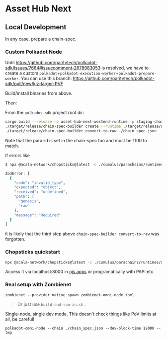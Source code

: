 # Asset Hub Next

## Local Development

In any case, prepare a chain-spec.

### Custom Polkadot Node

Until https://github.com/paritytech/polkadot-sdk/issues/7664#issuecomment-2678983053 is resolved, we have to create a custom `polkadot`+`polkadot-execution-worker`+`polkadot-prepare-worker`. You can use this branch:
https://github.com/paritytech/polkadot-sdk/pull/new/kiz-larger-PVF

Build/install binaries from above.

Then:

From the `polkadot-sdk` project root dir:

```bash
cargo build --release -p asset-hub-next-westend-runtime -p staging-chain-spec-builder
./target/release/chain-spec-builder create --runtime ./target/release/wbuild/asset-hub-next-westend-runtime/asset_hub_next_westend_runtime.compact.compressed.wasm --relay-chain westend-local --para-id 1100 named-preset development
./target/release/chain-spec-builder convert-to-raw ./chain_spec.json
```

Note that the para-id is set in the chain-spec too and must be 1100 to match.

If errors like

```bash
$ npx @acala-network/chopsticks@latest -c ./cumulus/parachains/runtimes/assets/asset-hub-next-westend/ah-next-chopsticks.yml --genesis chain_spec.json

ZodError: [
  {
    "code": "invalid_type",
    "expected": "object",
    "received": "undefined",
    "path": [
      "genesis",
      "raw"
    ],
    "message": "Required"
  }
]
```

it is likely that the third step above `chain-spec-builder convert-to-raw` was forgotten.

### Chopsticks quickstart
```bash
npx @acala-network/chopsticks@latest -c ./cumulus/parachains/runtimes/assets/asset-hub-next-westend/ah-next-chopsticks.yml --genesis chain_spec.json
```
Access it via localhost:8000 in [pjs apps](https://polkadot.js.org/apps/?rpc=ws://127.0.0.1:8000) or programatically with PAPI etc.

### Real setup with Zombienet

```
zombienet --provider native spawn zombienet-omni-node.toml
```

> Or just use `build-and-run-zn.sh` .

Single-node, single dev mode. This doesn't check things like PoV limits at all, be careful!

```
polkadot-omni-node --chain ./chain_spec.json --dev-block-time 12000 --tmp
```
